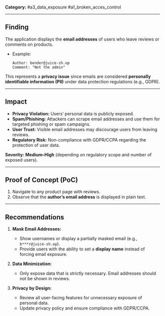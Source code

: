 **Category:** #a3_data_exposure #a1_broken_acces_control  

---
## Finding  
The application displays the **email addresses** of users who leave reviews or comments on products.  

- Example:  
  ```
  Author: bender@juice-sh.op
  Comment: "Not the admin"
  ```

This represents a **privacy issue** since emails are considered **personally identifiable information (PII)** under data protection regulations (e.g., GDPR).  

---
## Impact  
- **Privacy Violation:** Users’ personal data is publicly exposed.  
- **Spam/Phishing:** Attackers can scrape email addresses and use them for targeted phishing or spam campaigns.  
- **User Trust:** Visible email addresses may discourage users from leaving reviews.  
- **Regulatory Risk:** Non-compliance with GDPR/CCPA regarding the protection of user data.  

**Severity:** **Medium–High** (depending on regulatory scope and number of exposed users).  

---
## Proof of Concept (PoC)  
1. Navigate to any product page with reviews.  
2. Observe that the **author’s email address** is displayed in plain text.  

---
## Recommendations  
1. **Mask Email Addresses:**  
   - Show usernames or display a partially masked email (e.g., `b***r@juice-sh.op`).  
   - Provide users with the ability to set a **display name** instead of forcing email exposure.  

2. **Data Minimization:**  
   - Only expose data that is strictly necessary. Email addresses should not be shown in reviews.  

3. **Privacy by Design:**  
   - Review all user-facing features for unnecessary exposure of personal data.  
   - Update privacy policy and ensure compliance with GDPR/CCPA.  